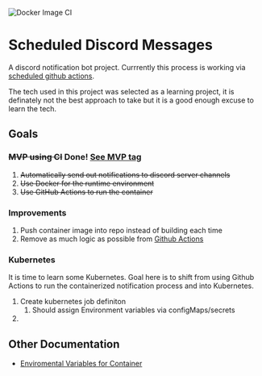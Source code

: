 ![Docker Image CI](https://github.com/mdlopresti/scheduled_discord_messages/workflows/Docker%20Image%20CI/badge.svg)

# Scheduled Discord Messages

A discord notification bot project.  Currrently this process is working via [scheduled github actions](https://github.com/mdlopresti/scheduled_discord_messages/actions?query=workflow%3A%22scheduled+message+sending%22).  

The tech used in this project was selected as a learning project, it is definately not the best approach to take but it is a good enough excuse to learn the tech.

## Goals

### ~~MVP using CI~~ Done! [See MVP tag](https://github.com/mdlopresti/scheduled_discord_messages/releases/tag/MVP)

1. ~~Automatically send out notifications to discord server channels~~
2. ~~Use Docker for the runtime environment~~
3. ~~Use GitHub Actions to run the container~~ 

### Improvements

1. Push container image into repo instead of building each time
2. Remove as much logic as possible from [Github Actions](https://github.com/mdlopresti/scheduled_discord_messages/blob/master/.github/workflows/scheduled-messages.yml)

### Kubernetes

It is time to learn some Kubernetes.  Goal here is to shift from using Github Actions to run the containerized notification process and into Kubernetes. 

1. Create kubernetes job definiton
    1. Should assign Environment variables via configMaps/secrets
2. 

## Other Documentation

- [Enviromental Variables for Container](docs/Environment_Variables.md)